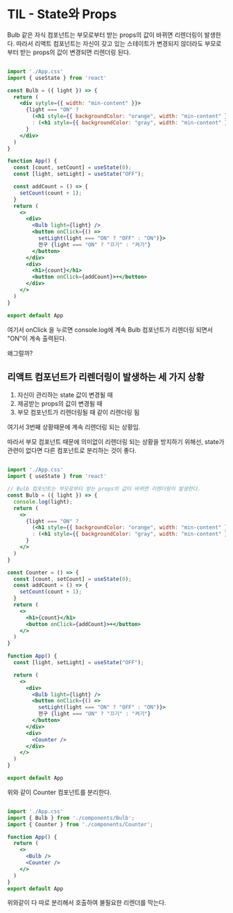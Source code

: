 # TIL - State와 Props


Bulb 같은 자식 컴포넌트는 부모로부터 받는 props의 값이 바뀌면 리렌더링이 발생한다.
따라서 리액트 컴포넌트는 자신이 갖고 있는 스테이트가 변경되지 않더라도 부모로부터 받는 props의 값이 변경되면 리렌더링 된다. 
```jsx

import './App.css'
import { useState } from 'react'

const Bulb = ({ light }) => {
  return (
    <div sytyle={{ width: "min-content" }}>
      {light === "ON" ?
        (<h1 style={{ backgroundColor: "orange", width: "min-content" }}>ON</h1>)
        : (<h1 style={{ backgroundColor: "gray", width: "min-content" }}>OFF</h1>)
      }
    </div>
  )
}

function App() {
  const [count, setCount] = useState(0);
  const [light, setLight] = useState("OFF");

  const addCount = () => {
    setCount(count + 1);
  }
  return (
    <>
      <div>
        <Bulb light={light} />
        <button onClick={() =>
          setLight(light === "ON" ? "OFF" : "ON")}>
          전구 {light === "ON" ? "끄기" : "켜기"}
        </button>
      </div>
      <div>
        <h1>{count}</h1>
        <button onClick={addCount}>+</button>
      </div>
    </>
  )
}

export default App

```

여기서 onClick 을 누르면 console.log에 계속 Bulb 컴포넌트가 리렌더링 되면서 "ON"이 계속 출력된다.

왜그럴까?

## 리액트 컴포넌트가 리렌더링이 발생하는 세 가지 상황
1. 자신이 관리하는 state 값이 변경될 때
2. 제공받는 props의 값이 변경될 때
3. 부모 컴포넌트가 리렌더링될 때 같이 리렌더링 됨

여기서 3번째 상황때문에 계속 리렌더링 되는 상황임. 


따라서 부모 컴포넌트 때문에 의미없이 리렌더링 되는 상황을 방지하기 위해선, state가 관련이 없다면 다른 컴포넌트로 분리하는 것이 좋다. 


```jsx

import './App.css'
import { useState } from 'react'

// Bulb 컴포넌트는 부모로부터 받는 props의 값이 바뀌면 리렌더링이 발생한다.
const Bulb = ({ light }) => {
  console.log(light);
  return (
    <>
      {light === "ON" ?
        (<h1 style={{ backgroundColor: "orange", width: "min-content" }}>ON</h1>)
        : (<h1 style={{ backgroundColor: "gray", width: "min-content" }}>OFF</h1>)
      }
    </>
  )
}

const Counter = () => {
  const [count, setCount] = useState(0);
  const addCount = () => {
    setCount(count + 1);
  }
  return (
    <>
      <h1>{count}</h1>
      <button onClick={addCount}>+</button>
    </>
  )
}

function App() {
  const [light, setLight] = useState("OFF");

  return (
    <>
      <div>
        <Bulb light={light} />
        <button onClick={() =>
          setLight(light === "ON" ? "OFF" : "ON")}>
          전구 {light === "ON" ? "끄기" : "켜기"}
        </button>
      </div>
      <div>
        <Counter />
      </div>
    </>
  )
}

export default App


```

위와 같이 Counter 컴포넌트를 분리한다. 


```jsx

import './App.css'
import { Bulb } from './components/Bulb';
import { Counter } from './components/Counter';

function App() {
  return (
    <>
      <Bulb />
      <Counter />
    </>
  )
}
export default App
```

위와같이 다 따로 분리해서 호출하여 불필요한 리렌더를 막는다. 

